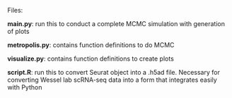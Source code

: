 Files:

**main.py**: run this to conduct a complete MCMC simulation with generation of plots

**metropolis.py**: contains function definitions to do MCMC

**visualize.py**: contains function definitions to create plots

**script.R**: run this to convert Seurat object into a .h5ad file. Necessary for converting Wessel lab scRNA-seq data into a form that integrates easily with Python

